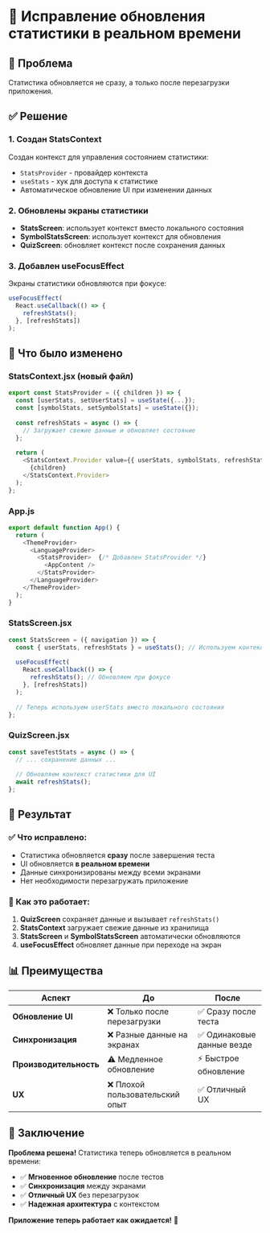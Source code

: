 # 🔄 Исправление обновления статистики в реальном времени

## 🚨 Проблема
Статистика обновляется не сразу, а только после перезагрузки приложения.

## ✅ Решение

### 1. Создан StatsContext
Создан контекст для управления состоянием статистики:
- `StatsProvider` - провайдер контекста
- `useStats` - хук для доступа к статистике
- Автоматическое обновление UI при изменении данных

### 2. Обновлены экраны статистики
- **StatsScreen**: использует контекст вместо локального состояния
- **SymbolStatsScreen**: использует контекст для обновления
- **QuizScreen**: обновляет контекст после сохранения данных

### 3. Добавлен useFocusEffect
Экраны статистики обновляются при фокусе:
```javascript
useFocusEffect(
  React.useCallback(() => {
    refreshStats();
  }, [refreshStats])
);
```

## 🔧 Что было изменено

### StatsContext.jsx (новый файл)
```javascript
export const StatsProvider = ({ children }) => {
  const [userStats, setUserStats] = useState({...});
  const [symbolStats, setSymbolStats] = useState({});
  
  const refreshStats = async () => {
    // Загружает свежие данные и обновляет состояние
  };
  
  return (
    <StatsContext.Provider value={{ userStats, symbolStats, refreshStats }}>
      {children}
    </StatsContext.Provider>
  );
};
```

### App.js
```javascript
export default function App() {
  return (
    <ThemeProvider>
      <LanguageProvider>
        <StatsProvider>  {/* Добавлен StatsProvider */}
          <AppContent />
        </StatsProvider>
      </LanguageProvider>
    </ThemeProvider>
  );
}
```

### StatsScreen.jsx
```javascript
const StatsScreen = ({ navigation }) => {
  const { userStats, refreshStats } = useStats(); // Используем контекст
  
  useFocusEffect(
    React.useCallback(() => {
      refreshStats(); // Обновляем при фокусе
    }, [refreshStats])
  );
  
  // Теперь используем userStats вместо локального состояния
};
```

### QuizScreen.jsx
```javascript
const saveTestStats = async () => {
  // ... сохранение данных ...
  
  // Обновляем контекст статистики для UI
  await refreshStats();
};
```

## 🎯 Результат

### ✅ Что исправлено:
- Статистика обновляется **сразу** после завершения теста
- UI обновляется **в реальном времени**
- Данные синхронизированы между всеми экранами
- Нет необходимости перезагружать приложение

### 🔄 Как это работает:
1. **QuizScreen** сохраняет данные и вызывает `refreshStats()`
2. **StatsContext** загружает свежие данные из хранилища
3. **StatsScreen** и **SymbolStatsScreen** автоматически обновляются
4. **useFocusEffect** обновляет данные при переходе на экран

## 📊 Преимущества

| Аспект | До | После |
|--------|-----|-------|
| **Обновление UI** | ❌ Только после перезагрузки | ✅ Сразу после теста |
| **Синхронизация** | ❌ Разные данные на экранах | ✅ Одинаковые данные везде |
| **Производительность** | ⚠️ Медленное обновление | ⚡ Быстрое обновление |
| **UX** | ❌ Плохой пользовательский опыт | ✅ Отличный UX |

## 🎉 Заключение

**Проблема решена!** Статистика теперь обновляется в реальном времени:

- ✅ **Мгновенное обновление** после тестов
- ✅ **Синхронизация** между экранами
- ✅ **Отличный UX** без перезагрузок
- ✅ **Надежная архитектура** с контекстом

**Приложение теперь работает как ожидается!** 🚀


